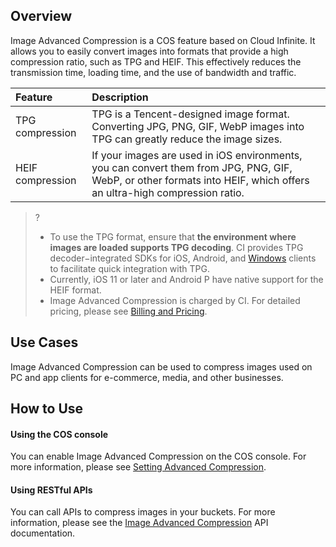 ## Overview

Image Advanced Compression is a COS feature based on Cloud Infinite. It allows you to easily convert images into formats that provide a high compression ratio, such as TPG and HEIF. This effectively reduces the transmission time, loading time, and the use of bandwidth and traffic.

| Feature | Description |
| :-------- | :----------------------------------------------------------- |
| TPG compression | TPG is a Tencent-designed image format. Converting JPG, PNG, GIF, WebP images into TPG can greatly reduce the image sizes. |
| HEIF compression | If your images are used in iOS environments, you can convert them from JPG, PNG, GIF, WebP, or other formats into HEIF, which offers an ultra-high compression ratio. |

>?
>
>- To use the TPG format, ensure that **the environment where images are loaded supports TPG decoding**. CI provides TPG decoder−integrated SDKs for iOS, Android, and [Windows](https://main.qcloudimg.com/raw/851dd252378813d250eeca5ed55ffd36/TPG_win_SDK.zip) clients to facilitate quick integration with TPG.
>- Currently, iOS 11 or later and Android P have native support for the HEIF format.
>- Image Advanced Compression is charged by CI. For detailed pricing, please see [Billing and Pricing](https://intl.cloud.tencent.com/document/product/1045/33431).

## Use Cases

Image Advanced Compression can be used to compress images used on PC and app clients for e-commerce, media, and other businesses.

## How to Use

#### Using the COS console

You can enable Image Advanced Compression on the COS console. For more information, please see [Setting Advanced Compression](https://intl.cloud.tencent.com/document/product/436/40117).

#### Using RESTful APIs 

You can call APIs to compress images in your buckets. For more information, please see the [Image Advanced Compression](https://intl.cloud.tencent.com/document/product/436/40119) API documentation.
